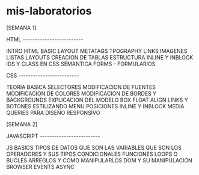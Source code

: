 # mis-laboratorios

[SEMANA 1]

HTML -------------------------

INTRO HTML
BASIC LAYOUT
METATAGS
TPOGRAPHY
LINKS
IMAGENES
LISTAS
LAYOUTS
CREACION DE TABLAS
ESTRUCTURA INLINE Y INBLOCK
IDS Y CLASS EN CSS
SEMANTICA
FORMS - FORMULARIOS

CSS -------------------------

TEORIA BASICA
SELECTORES
MODIFICACION DE FUENTES
MODIFICACION DE COLORES
MODIFICACION DE BORDES Y BACKGROUNDS
EXPLICACION DEL MODELO BOX
FLOAT ALIGN
LINKS Y BOTONES
ESTILIZANDO MENU
POSICIONES
INLINE Y INBLOCK
MEDIA QUERIES PARA DISEÑO RESPONSIVO

[SEMANA 2]

JAVASCRIPT -------------------------

JS BASICS
TIPOS DE DATOS
QUE SON LAS VARIABLES
QUE SON LOS OPERADORES Y SUS TIPOS
CONDICIONALES
FUNCIONES
LOOPS O BUCLES
ARREGLOS Y COMO MANIPULARLOS
DOM Y SU MANIPULACION
BROWSER EVENTS
ASYNC

